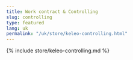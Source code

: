 ```yaml
---
title: Work contract & Controlling
slug: controlling
type: featured
lang: uk
permalink: "/uk/store/keleo-controlling.html"
---
```


{% include store/keleo-controlling.md %}
 
